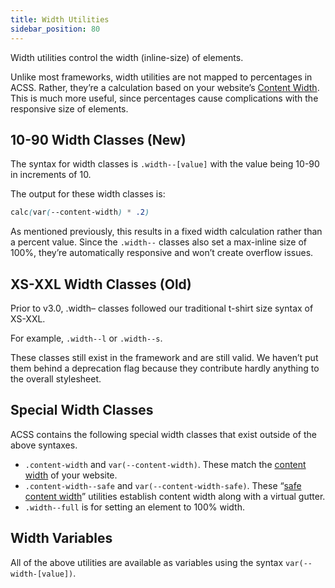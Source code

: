 ```yaml
---
title: Width Utilities
sidebar_position: 80
---
```


Width utilities control the width (inline-size) of elements.

Unlike most frameworks, width utilities are not mapped to percentages in ACSS. Rather, they’re a calculation based on your website’s [Content Width](content-width.md). This is much more useful, since percentages cause complications with the responsive size of elements.

## 10-90 Width Classes (New)

The syntax for width classes is `.width--[value]` with the value being 10-90 in increments of 10.

The output for these width classes is:

```CSS
calc(var(--content-width) * .2)
```

As mentioned previously, this results in a fixed width calculation rather than a percent value. Since the `.width--` classes also set a max-inline size of 100%, they’re automatically responsive and won’t create overflow issues.

## XS-XXL Width Classes (Old)

Prior to v3.0, .width– classes followed our traditional t-shirt size syntax of XS-XXL.

For example, `.width--l` or `.width--s`.

These classes still exist in the framework and are still valid. We haven’t put them behind a deprecation flag because they contribute hardly anything to the overall stylesheet.

## Special Width Classes

ACSS contains the following special width classes that exist outside of the above syntaxes.

- `.content-width` and `var(--content-width)`. These match the [content width](content-width.md) of your website.
- `.content-width--safe` and `var(--content-width-safe)`. These “[safe content width](content-width-safe.md)” utilities establish content width along with a virtual gutter.
- `.width--full` is for setting an element to 100% width.

## Width Variables

All of the above utilities are available as variables using the syntax `var(--width-[value])`.
